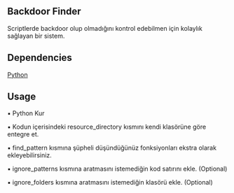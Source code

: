 ## Backdoor Finder
Scriptlerde backdoor olup olmadığını kontrol edebilmen için kolaylık sağlayan bir sistem.
## Dependencies 
[Python ](https://www.python.org/)

## Usage
▪ Python Kur

▪ Kodun içerisindeki resource_directory kısmını kendi klasörüne göre entegre et.

▪ find_pattern kısmına şüpheli düşündüğünüz fonksiyonları ekstra olarak ekleyebilirsiniz. 

▪ ignore_patterns kısmına aratmasını istemediğin kod satırını ekle. (Optional)

▪ ignore_folders kısmına aratmasını istemediğin klasörü ekle. (Optional)
